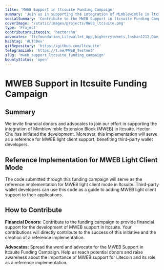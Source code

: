 ```yaml
---
title: 'MWEB Support in ltcsuite Funding Campaign'
summary: 'Join us in supporting the integration of Mimblewimble in ltcsuite for fungible Litecoin functionality and as a reference implementation for MWEB light client mode.'
socialSummary: 'Contribute to the MWEB Support in ltcsuite Funding Campaign and be a part of shaping the future of Litecoin development. This implementation will serve as a reference for MWEB light client support.'
coverImage: '/static/images/projects/MWEB_ltcsuite.png'
type: 'Project'
contributorsLitecoin: 'hectorchu'
advocates: 'ltcfoundation,Litewallet_App,bigkerrytweets,loshan1212,DavidBurkett38'
hashtag: '#LTCDev'
gitRepository: 'https://github.com/ltcsuite'
telegramLink: 'https://t.me/MWEB_Testnet'
slug: 'mweb_support_ltcsuite_funding_campaign'
bountyStatus: 'open'
---
```


# MWEB Support in ltcsuite Funding Campaign

## Summary

We invite financial donors and advocates to join our effort in supporting the integration of Mimblewimble Extension Block (MWEB) in ltcsuite. Hector Chu has initiated the development. Moreover, this implementation will serve as a reference for MWEB light client support, benefiting third-party wallet developers.

## Reference Implementation for MWEB Light Client Mode

The code submitted through this funding campaign will serve as the reference implementation for MWEB light client mode in ltcsuite. Third-party wallet developers can use this code as a guide to adding MWEB light client support to their applications.

## How to Contribute

**Financial Donors:** Contribute to the funding campaign to provide financial support for the development of MWEB support in ltcsuite. Your contributions will directly contribute to the success of this initiative and the creation of a reference implementation.

**Advocates:** Spread the word and advocate for the MWEB Support in ltcsuite Funding Campaign. Help us reach potential donors and raise awareness about the importance of MWEB support for Litecoin and its role as a reference implementation.

